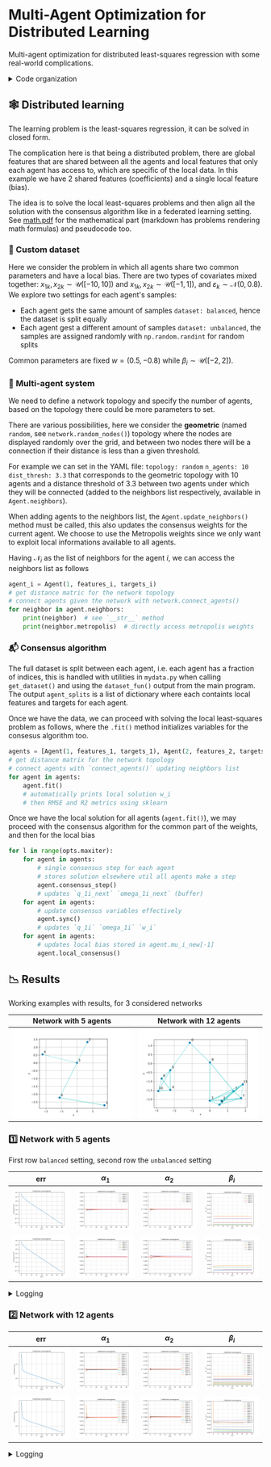 # Multi-Agent Optimization for Distributed Learning

Multi-agent optimization for distributed least-squares regression with some real-world complications.

<details>
<summary>Code organization</summary>

```bash
pip install -r requirements.txt
```

- `src/configs/` folder with yaml configuration files
- `src/logs/` folder automatically created
- `src/plots/` folder with plotted results (network, parameter convergence and consensus objective convergence)
- `src/cmd_args.py` arguments for main programs
- `src/main.py` main program with arguments, see `python main.py --help` (for now just the configuration file)
- `src/mydata.py` utilities for dataset creation
- `src/network.py` utilities for multi-agent network creation, contains `random_nodes()` `connect_agents()` `plot_network()` functions
- `src/train.py` utilities for agents training and consensus algorithm, contains `Agent` class and `consensus_algorithm()` function
- `src/utils.py` other utilities

You can run the main program as follows (also works for `network.py` and `mydata.py` for inspecting agents network and data respectively)

```bash
python src/main.py --config src/configs/exp1.yaml
```

Otherwise go for `chmod +x src/commands.sh` then run `src/commands.sh` for plotting the networks and then running consensus algorithm for each setting

</details>

## :spider_web: Distributed learning

The learning problem is the least-squares regression, it can be solved in closed form.

The complication here is that being a distributed problem, there are global features that are shared between all the agents and local features that only each agent has access to, which are specific of the local data. In this example we have 2 shared features (coefficients) and a single local feature (bias).

The idea is to solve the local least-squares problems and then align all the solution with the consensus algorithm like in a federated learning setting. See [math.pdf](math.pdf) for the mathematical part (markdown has problems rendering math formulas) and pseudocode too.

### :file_folder: Custom dataset

Here we consider the problem in which all agents share two common parameters and have a local bias. There are two types of covariates mixed together: $x_{1k},x_{2k}\sim\mathcal{U}([-10,10])$ and $x_{1k},x_{2k}\sim\mathcal{U}([-1,1])$, and $\varepsilon_k\sim\mathcal{N}(0,0.8)$. We explore two settings for each agent's samples:
- Each agent gets the same amount of samples `dataset: balanced`, hence the dataset is split equally
- Each agent gest a different amount of samples `dataset: unbalanced`, the samples are assigned randomly with `np.random.randint` for random splits

Common parameters are fixed $w=(0.5,-0.8)$ while $\beta_i\sim\mathcal{U}([-2,2])$.

### :busts_in_silhouette: Multi-agent system

We need to define a network topology and specify the number of agents, based on the topology there could be more parameters to set.

There are various possibilities, here we consider the **geometric** (named `random`, see `network.random_nodes()`) topology where the nodes are displayed randomly over the grid, and between two nodes there will be a connection if their distance is less than a given threshold.
<!-- - Geometric: generate random 2D coordinates the connect two agents if their distance is below a given threshold (see `network.random_nodes()`)
- Ring: display the nodes in a circle (see `network.ring_nodes`) as the previous the threshold should be provided here too -->

For example we can set in the YAML file: `topology: random` `n_agents: 10` `dist_thresh: 3.3` that corresponds to the geometric topology with 10 agents and a distance threshold of 3.3 between two agents under which they will be connected (added to the neighbors list respectively, available in `Agent.neighbors`).

When adding agents to the neighbors list, the `Agent.update_neighbors()` method must be called, this also updates the consensus weights for the current agent. We choose to use the Metropolis weights since we only want to exploit local informations available to all agents.

Having $\mathcal{N}_i$ as the list of neighbors for the agent $i$, we can access the neighbors list as follows

```python
agent_i = Agent(1, features_i, targets_i)
# get distance matric for the network topology
# connect agents given the network with network.connect_agents()
for neighbor in agent.neighbors:
    print(neighbor)  # see `__str__` method
    print(neighbor.metropolis)  # directly access metropolis weights
```

### :mailbox_with_mail: Consensus algorithm

The full dataset is split between each agent, i.e. each agent has a fraction of indices, this is handled with utilities in `mydata.py` when calling `get_dataset()` and using the `dataset_fun()` output from the main program. The output `agent_splits` is a list of dictionary where each containts local features and targets for each agent.

Once we have the data, we can proceed with solving the local least-squares problem as follows, where the `.fit()` method initializes variables for the consesus algorithm too.

```python
agents = [Agent(1, features_1, targets_1), Agent(2, features_2, targets_2)]
# get distance matrix for the network topology
# connect agents with `connect_agents()` updating neighbors list
for agent in agents:
    agent.fit()
    # automatically prints local solution w_i
    # then RMSE and R2 metrics using sklearn
```

Once we have the local solution for all agents (`agent.fit()`), we may proceed with the consensus algorithm for the common part of the weights, and then for the local bias

```python
for l in range(opts.maxiter):
    for agent in agents:
        # single consensus step for each agent
        # stores solution elsewhere util all agents make a step
        agent.consensus_step()
        # updates `q_1i_next` `omega_1i_next` (buffer)
    for agent in agents:
        # update consensus variables effectively
        agent.sync()
        # updates `q_1i` `omega_1i` `w_i`
    for agent in agents:
        # updates local bias stored in agent.mu_i_new[-1]
        agent.local_consensus()
```

## :chart_with_downwards_trend: Results

Working examples with results, for 3 considered networks

Network with 5 agents | Network with 12 agents
-- | --
<img src="src/plots/balanced_random5/balanced_random5_net.svg" alt="Network with 5 agents"> | <img src="src/plots/balanced_random12/balanced_random12_net.svg" alt="Network with 12 agents">

### :one: Network with 5 agents

First row `balanced` setting, second row the `unbalanced` setting

err | $\alpha_1$ | $\alpha_2$ | $\beta_i$
--- | --- | --- | ---
<img src="src/plots/balanced_random5/balanced_random5_iters.svg"> | <img src="src/plots/balanced_random5/balanced_random5_alpha1.svg"> | <img src="src/plots/balanced_random5/balanced_random5_alpha2.svg"> | <img src="src/plots/balanced_random5/balanced_random5_beta.svg">
<img src="src/plots/balanced_random5/balanced_random5_iters.svg"> | <img src="src/plots/unbalanced_random5/unbalanced_random5_alpha1.svg"> | <img src="src/plots/unbalanced_random5/unbalanced_random5_alpha2.svg"> | <img src="src/plots/unbalanced_random5/unbalanced_random5_beta.svg">

<details>
<summary>Logging</summary>

See the configuration files for the [balanced](src/configs/balanced_random5.yaml) and [unbalanced](src/configs/unbalanced_random5.yaml) settings.

<table style="width:100%">
<tr>
  <th style="width:100px">Balanced setting</th>
  <th style="width:100%">Unbalanced setting</th>
</tr>
<tr>
<td>

```bash
python src/main.py --config src/configs/balanced_random5.yaml

```

</td>
<td>

```bash
python src/main.py --config src/configs/unbalanced_random5.yaml


```

</td>
</tr>
</table>

</details>


### :two: Network with 12 agents

err | $\alpha_1$ | $\alpha_2$ | $\beta_i$
--- | --- | --- | ---
<img src="src/plots/balanced_random12/balanced_random12_iters.svg"> | <img src="src/plots/balanced_random12/balanced_random12_alpha1.svg"> | <img src="src/plots/balanced_random12/balanced_random12_alpha2.svg"> | <img src="src/plots/balanced_random12/balanced_random12_beta.svg">
<img src="src/plots/balanced_random12/balanced_random12_iters.svg"> | <img src="src/plots/unbalanced_random12/unbalanced_random12_alpha1.svg"> | <img src="src/plots/unbalanced_random12/unbalanced_random12_alpha2.svg"> | <img src="src/plots/unbalanced_random12/unbalanced_random12_beta.svg">

<details>
<summary>Logging</summary>

See the configuration files for the [balanced](src/configs/balanced_random12.yaml) and [unbalanced](src/configs/unbalanced_random12.yaml) settings.

<table>
<tr>
<th>Balanced setting</th>
<th>Unbalanced setting</th>
</tr>
<tr>
<td>

```bash
python src/main.py --config src/configs/balanced_random12.yaml

```

</td>
<td>

```bash
python src/main.py --config src/configs/unbalanced_random12.yaml

```

</td>
</tr>
</table>

</details>

